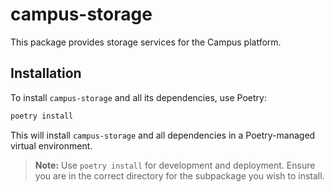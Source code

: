 # campus-storage

This package provides storage services for the Campus platform.

## Installation


To install `campus-storage` and all its dependencies, use Poetry:

```bash
poetry install
```

This will install `campus-storage` and all dependencies in a Poetry-managed virtual environment.

> **Note:** Use `poetry install` for development and deployment. Ensure you are in the correct directory for the subpackage you wish to install.
